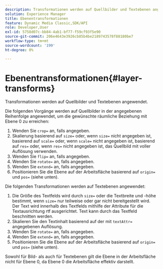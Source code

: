 ```yaml
---
description: Transformationen werden auf Quellbilder und Textebenen angewendet.
solution: Experience Manager
title: Ebenentransformationen
feature: Dynamic Media Classic,SDK/API
role: Developer,User
exl-id: 5758d07c-bb84-4ab1-bf77-f59cf93f5e90
source-git-commit: 206e4643e3926cb85b4be2189743578f88180be7
workflow-type: tm+mt
source-wordcount: '199'
ht-degree: 0%

---
```


# Ebenentransformationen{#layer-transforms}

Transformationen werden auf Quellbilder und Textebenen angewendet.

Die folgenden Vorgänge werden auf Quellbilder in der angegebenen Reihenfolge angewendet, um die gewünschte räumliche Beziehung mit Ebene 0 zu erreichen:

1. Wenden Sie `crop=` an, falls angegeben.
1. Skalierung basierend auf `size=` oder, wenn `size=` nicht angegeben ist, basierend auf `scale=` oder, wenn `scale=` nicht angegeben ist, basierend auf `res=` oder, wenn `res=` nicht angegeben ist, das Quellbild mit voller Auflösung verwenden.
1. Wenden Sie `flip=` an, falls angegeben.
1. Wenden Sie `rotate=` an, falls angegeben.
1. Wenden Sie `extend=` an, falls angegeben.
1. Positionieren Sie die Ebene auf der Arbeitsfläche basierend auf `origin=` und `pos=` (siehe unten).

Die folgenden Transformationen werden auf Textebenen angewendet:

1. Die Größe des Textfelds wird durch `size=` oder die Textbreite und -höhe bestimmt, wenn `size=` nur teilweise oder gar nicht bereitgestellt wird. Der Text wird innerhalb des Textfelds mithilfe der Attribute für die Textausrichtung rtf ausgerichtet. Text kann durch das Textfeld beschnitten werden.
1. Skalieren Sie den Textinhalt basierend auf der mit `textAttr=` angegebenen Auflösung.
1. Wenden Sie `rotate=` an, falls angegeben.
1. Wenden Sie `extend=` an, falls angegeben.
1. Positionieren Sie die Ebene auf der Arbeitsfläche basierend auf `origin=` und `pos=` (siehe unten).

Sowohl für Bild- als auch für Textebenen gilt die Ebene in der Arbeitsfläche nicht für Ebene 0, da Ebene 0 die Arbeitsfläche effektiv darstellt.
